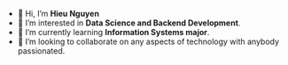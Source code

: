 - 👋 Hi, I’m **Hieu Nguyen**
- 👀 I’m interested in **Data Science and Backend Development**.
- 🌱 I’m currently learning **Information Systems major**.
- 💞️ I’m looking to collaborate on any aspects of technology with anybody passionated.
<!-- - 📫 How to reach me  -->

<!---
huuhieunguyen/huuhieunguyen is a ✨ special ✨ repository because its `README.md` (this file) appears on your GitHub profile.
You can click the Preview link to take a look at your changes.
--->

